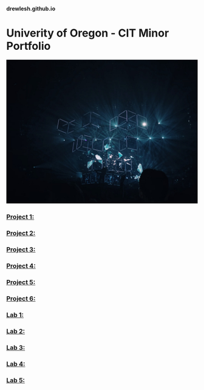 #### drewlesh.github.io
# Univerity of Oregon - CIT Minor Portfolio
![Homepage Image](https://github.com/drewlesh/drewlesh.github.io/blob/images/CIT-Github-Homepage.jpg)
### [Project 1:](https://uo-cit-drewlesh.github.io/CIT-281-WebApplicationDevelopment-I/Project1/)

### [Project 2:](https://uo-cit-drewlesh.github.io/CIT-281-WebApplicationDevelopment-I/Project2/)

### [Project 3:](https://uo-cit-drewlesh.github.io/CIT-281-WebApplicationDevelopment-I/Project3/)

### [Project 4:](https://uo-cit-drewlesh.github.io/CIT-281-WebApplicationDevelopment-I/Project4/)

### [Project 5:](https://uo-cit-drewlesh.github.io/CIT-281-WebApplicationDevelopment-I/Project5/)

### [Project 6:](https://uo-cit-drewlesh.github.io/CIT-281-WebApplicationDevelopment-I/Project6/)


### [Lab 1:](https://uo-cit-drewlesh.github.io/CIT-281-WebApplicationDevelopment-I/Lab1/)

### [Lab 2:](https://uo-cit-drewlesh.github.io/CIT-281-WebApplicationDevelopment-I/Lab2/)

### [Lab 3:](https://uo-cit-drewlesh.github.io/CIT-281-WebApplicationDevelopment-I/Lab3/)

### [Lab 4:](https://uo-cit-drewlesh.github.io/CIT-281-WebApplicationDevelopment-I/Lab4/)

### [Lab 5:](https://uo-cit-drewlesh.github.io/CIT-281-WebApplicationDevelopment-I/Lab5/)

